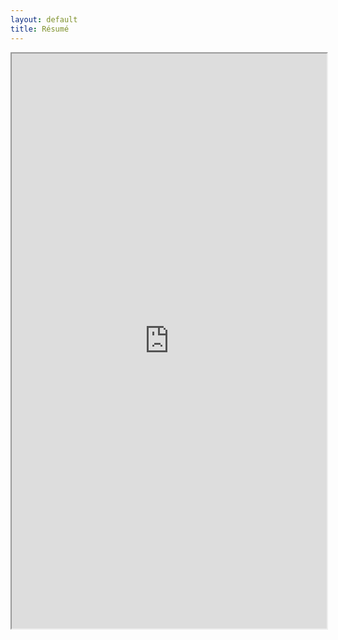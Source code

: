 ```yaml
---
layout: default
title: Résumé
---
```

<iframe src="https://drive.google.com/file/d/0B4FXXdMcVFGMa1RlclQ3SzhYQ2M/preview" sandbox="allow-scripts allow-same-origin" width="100%" height="920"></iframe>


